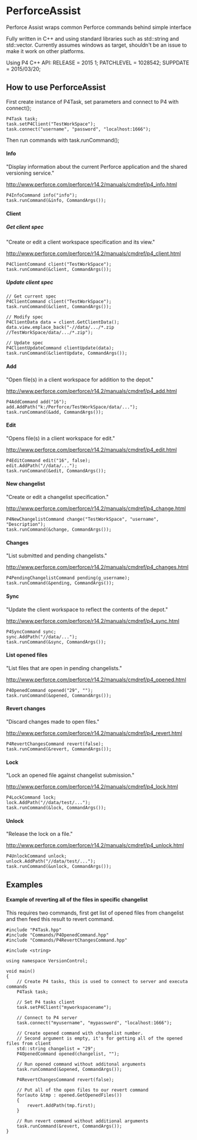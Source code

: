 # PerforceAssist
Perforce Assist wraps common Perforce commands behind simple interface

Fully written in C++ and using standard libraries such as std::string and std::vector. Currently assumes windows as target, shouldn't be an issue to make it work on other platforms.

Using P4 C++ API:
RELEASE = 2015 1;
PATCHLEVEL = 1028542;
SUPPDATE = 2015/03/20;

## How to use PerforceAssist

First create instance of P4Task, set parameters and connect to P4 with connect();

	P4Task task;
	task.setP4Client("TestWorkSpace");
	task.connect("username", "password", "localhost:1666");
	
Then run commands with task.runCommand();

#### Info
"Display information about the current Perforce application and the shared versioning service."

http://www.perforce.com/perforce/r14.2/manuals/cmdref/p4_info.html

	P4InfoCommand info("info");
	task.runCommand(&info, CommandArgs());

#### Client

##### Get client spec

"Create or edit a client workspace specification and its view."

http://www.perforce.com/perforce/r14.2/manuals/cmdref/p4_client.html

	P4ClientCommand client("TestWorkSpace");
	task.runCommand(&client, CommandArgs());
	
##### Update client spec

	// Get current spec
	P4ClientCommand client("TestWorkSpace");
	task.runCommand(&client, CommandArgs());

	// Modify spec
	P4ClientData data = client.GetClientData();
	data.view.emplace_back("-//data/.../*.zip //TestWorkSpace/data/.../*.zip");

	// Update spec
	P4ClientUpdateCommand clientUpdate(data);
	task.runCommand(&clientUpdate, CommandArgs());

#### Add
"Open file(s) in a client workspace for addition to the depot."

http://www.perforce.com/perforce/r14.2/manuals/cmdref/p4_add.html

	P4AddCommand add("16");
	add.AddPath("k:/Perforce/TestWorkSpace/data/...");
	task.runCommand(&add, CommandArgs());

#### Edit
"Opens file(s) in a client workspace for edit."

http://www.perforce.com/perforce/r14.2/manuals/cmdref/p4_edit.html

	P4EditCommand edit("16", false);
	edit.AddPath("//data/...");
	task.runCommand(&edit, CommandArgs());

#### New changelist
"Create or edit a changelist specification."

http://www.perforce.com/perforce/r14.2/manuals/cmdref/p4_change.html

	P4NewChangelistCommand change("TestWorkSpace", "username", "Description");
	task.runCommand(&change, CommandArgs());

#### Changes
"List submitted and pending changelists."

http://www.perforce.com/perforce/r14.2/manuals/cmdref/p4_changes.html

	P4PendingChangelistCommand pending(g_username);
	task.runCommand(&pending, CommandArgs());

#### Sync
"Update the client workspace to reflect the contents of the depot."

http://www.perforce.com/perforce/r14.2/manuals/cmdref/p4_sync.html

	P4SyncCommand sync;
	sync.AddPath("//data/...");
	task.runCommand(&sync, CommandArgs());

#### List opened files
"List files that are open in pending changelists."

http://www.perforce.com/perforce/r14.2/manuals/cmdref/p4_opened.html

	P4OpenedCommand opened("29", "");
	task.runCommand(&opened, CommandArgs());

#### Revert changes
"Discard changes made to open files."

http://www.perforce.com/perforce/r14.2/manuals/cmdref/p4_revert.html

	P4RevertChangesCommand revert(false);
	task.runCommand(&revert, CommandArgs());

#### Lock
"Lock an opened file against changelist submission."

http://www.perforce.com/perforce/r14.2/manuals/cmdref/p4_lock.html

	P4LockCommand lock;
	lock.AddPath("//data/test/...");
	task.runCommand(&lock, CommandArgs());

#### Unlock
"Release the lock on a file."

http://www.perforce.com/perforce/r14.2/manuals/cmdref/p4_unlock.html

	P4UnlockCommand unlock;
	unlock.AddPath("//data/test/...");
	task.runCommand(&unlock, CommandArgs());
	
## Examples

#### Example of reverting all of the files in specific changelist

This requires two commands, first get list of opened files from changelist and then feed this result to revert command.

	#include "P4Task.hpp"
	#include "Commands/P4OpenedCommand.hpp"
	#include "Commands/P4RevertChangesCommand.hpp"
	
	#include <string>
	
	using namespace VersionControl;
	
	void main()
	{
		// Create P4 tasks, this is used to connect to server and executa commands
		P4Task task;
		
		// Set P4 tasks client
		task.setP4Client("myworkspacename");
		
		// Connect to P4 server
		task.connect("myusername", "mypassword", "localhost:1666");
		
		// Create opened command with changelist number.
		// Second argument is empty, it's for getting all of the opened files from client
		std::string changelist = "29";
		P4OpenedCommand opened(changelist, "");
		
		// Run opened command without additonal arguments
		task.runCommand(&opened, CommandArgs());
		
		P4RevertChangesCommand revert(false);
		
		// Put all of the open files to our revert command
		for(auto &tmp : opened.GetOpenedFiles())
		{
			revert.AddPath(tmp.first);
		}
		
		// Run revert command without additional arguments
		task.runCommand(&revert, CommandArgs());
	}
